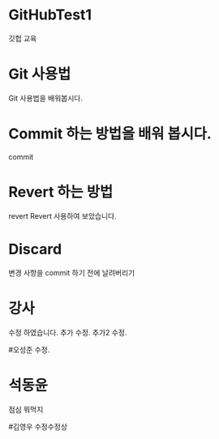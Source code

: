 # GitHubTest1
깃헙 교육

# Git 사용법
Git 사용법을 배워봅시다.

# Commit 하는 방법을 배워 봅시다.
commit 

# Revert 하는 방법
revert
Revert 사용하여 보았습니다.

# Discard
변경 사항을 commit 하기 전에 날려버리기

# 강사 
수정 하였습니다.
추가 수정.
추가2 수정.

#오성준
수정.

# 석동윤
점심 뭐먹지

#김영우
수정수정상